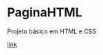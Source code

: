 # PaginaHTML
 Projeto básico em HTML e CSS


<a href="https://superb-pegasus-02b604.netlify.app/">link</a>
